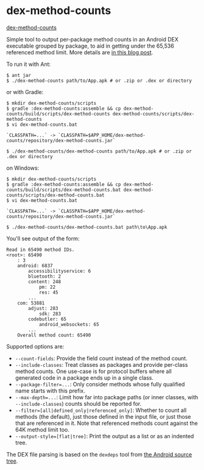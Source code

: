# dex-method-counts

[dex-method-counts](https://github.com/mihaip/dex-method-counts/blob/master/README.md)

Simple tool to output per-package method counts in an Android DEX executable grouped by package, to aid in getting under the 65,536 referenced method limit. More details are [in this blog post](http://blog.persistent.info/2014/05/per-package-method-counts-for-androids.html).

To run it with Ant:

    $ ant jar
    $ ./dex-method-counts path/to/App.apk # or .zip or .dex or directory

or with Gradle:

    $ mkdir dex-method-counts/scripts
    $ gradle :dex-method-counts:assemble && cp dex-method-counts/build/scripts/dex-method-counts dex-method-counts/scripts/dex-method-counts
    $ vi dex-method-counts.bat
    
    `CLASSPATH=...` -> `CLASSPATH=$APP_HOME/dex-method-counts/repository/dex-method-counts.jar`
    
    $ ./dex-method-counts/dex-method-counts path/to/App.apk # or .zip or .dex or directory
    
on Windows:
    
    $ mkdir dex-method-counts/scripts
    $ gradle :dex-method-counts:assemble && cp dex-method-counts/build/scripts/dex-method-counts.bat dex-method-counts/scripts/dex-method-counts.bat
    $ vi dex-method-counts.bat
    
    `CLASSPATH=...` -> `CLASSPATH=$APP_HOME/dex-method-counts/repository/dex-method-counts.jar`
    
    $ ./dex-method-counts/dex-method-counts.bat path\to\App.apk

You'll see output of the form:

    Read in 65490 method IDs.
    <root>: 65490
        : 3
        android: 6837
            accessibilityservice: 6
            bluetooth: 2
            content: 248
                pm: 22
                res: 45
            ...
        com: 53881
            adjust: 283
                sdk: 283
            codebutler: 65
                android_websockets: 65
            ...
        Overall method count: 65490

Supported options are:

* `--count-fields`: Provide the field count instead of the method count.
* `--include-classes`: Treat classes as packages and provide per-class method counts. One use-case is for protocol buffers where all generated code in a package ends up in a single class.
* `--package-filter=...`: Only consider methods whose fully qualified name starts with this prefix.
* `--max-depth=...`: Limit how far into package paths (or inner classes, with `--include-classes`) counts should be reported for.
* `--filter=[all|defined_only|referenced_only]`: Whether to count all methods (the default), just those defined in the input file, or just those that are referenced in it. Note that referenced methods count against the 64K method limit too.
* `--output-style=[flat|tree]`: Print the output as a list or as an indented tree.

The DEX file parsing is based on the `dexdeps` tool from
[the Android source tree](https://android.googlesource.com/platform/dalvik.git/+/master/tools/dexdeps/).